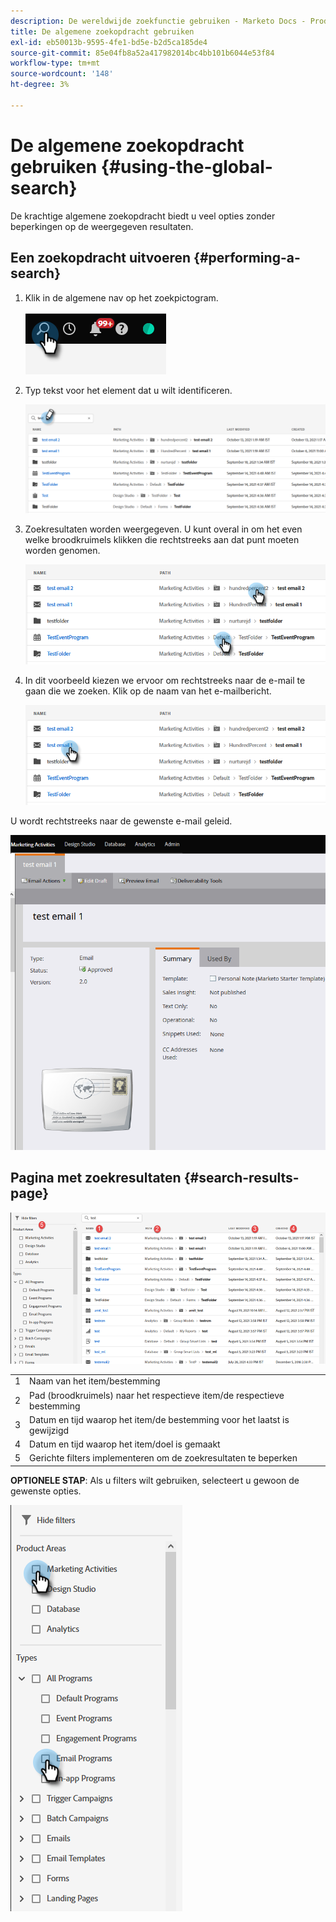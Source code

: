 ```yaml
---
description: De wereldwijde zoekfunctie gebruiken - Marketo Docs - Productdocumentatie
title: De algemene zoekopdracht gebruiken
exl-id: eb50013b-9595-4fe1-bd5e-b2d5ca185de4
source-git-commit: 85e04fb8a52a417982014bc4bb101b6044e53f84
workflow-type: tm+mt
source-wordcount: '148'
ht-degree: 3%

---
```


# De algemene zoekopdracht gebruiken {#using-the-global-search}

De krachtige algemene zoekopdracht biedt u veel opties zonder beperkingen op de weergegeven resultaten.

## Een zoekopdracht uitvoeren {#performing-a-search}

1. Klik in de algemene nav op het zoekpictogram.

   ![](assets/using-the-global-search-1.png)

1. Typ tekst voor het element dat u wilt identificeren.

   ![](assets/using-the-global-search-2.png)

1. Zoekresultaten worden weergegeven. U kunt overal in om het even welke broodkruimels klikken die rechtstreeks aan dat punt moeten worden genomen.

   ![](assets/using-the-global-search-3.png)

1. In dit voorbeeld kiezen we ervoor om rechtstreeks naar de e-mail te gaan die we zoeken. Klik op de naam van het e-mailbericht.

   ![](assets/using-the-global-search-4.png)

U wordt rechtstreeks naar de gewenste e-mail geleid.

![](assets/using-the-global-search-5.png)

## Pagina met zoekresultaten {#search-results-page}

![](assets/using-the-global-search-6.png)

<table> 
 <tbody>
  <tr>
   <td>1</td> 
   <td>Naam van het item/bestemming</td> 
  </tr>
  <tr>
   <td>2</td> 
   <td>Pad (broodkruimels) naar het respectieve item/de respectieve bestemming</td> 
  </tr>
  <tr>
   <td>3</td> 
   <td>Datum en tijd waarop het item/de bestemming voor het laatst is gewijzigd</td> 
  </tr>
  <tr>
   <td>4</td> 
   <td>Datum en tijd waarop het item/doel is gemaakt</td> 
  </tr>
  <tr>
   <td>5</td> 
   <td>Gerichte filters implementeren om de zoekresultaten te beperken</td> 
  </tr>
 </tbody>
</table>

**OPTIONELE STAP**: Als u filters wilt gebruiken, selecteert u gewoon de gewenste opties.

![](assets/using-the-global-search-7.png)
